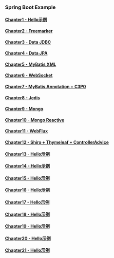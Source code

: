 ### Spring Boot Example

#### [Chapter1 - Hello示例](https://github.com/davidliuzd/spring-boot-v2/tree/master/Chapter1)
#### [Chapter2 - Freemarker](https://github.com/davidliuzd/spring-boot-v2/tree/master/Chapter2)
#### [Chapter3 - Data JDBC](https://github.com/davidliuzd/spring-boot-v2/tree/master/Chapter3)
#### [Chapter4 - Data JPA](https://github.com/davidliuzd/spring-boot-v2/tree/master/Chapter4)
#### [Chapter5 - MyBatis XML](https://github.com/davidliuzd/spring-boot-v2/tree/master/Chapter5)
#### [Chapter6 - WebSocket](https://github.com/davidliuzd/spring-boot-v2/tree/master/Chapter6)
#### [Chapter7 - MyBatis Annotation + C3P0](https://github.com/davidliuzd/spring-boot-v2/tree/master/Chapter7)
#### [Chapter8 - Jedis](https://github.com/davidliuzd/spring-boot-v2/tree/master/Chapter8)
#### [Chapter9 - Mongo](https://github.com/davidliuzd/spring-boot-v2/tree/master/Chapter9)
#### [Chapter10 - Mongo Reactive](https://github.com/davidliuzd/spring-boot-v2/tree/master/Chapter10)
#### [Chapter11 - WebFlux](https://github.com/davidliuzd/spring-boot-v2/tree/master/Chapter11)
#### [Chapter12 - Shiro + Thymeleaf + ControllerAdvice](https://github.com/davidliuzd/spring-boot-v2/tree/master/Chapter12)
#### [Chapter13 - Hello示例](https://github.com/davidliuzd/spring-boot-v2/tree/master/Chapter13)
#### [Chapter14 - Hello示例](https://github.com/davidliuzd/spring-boot-v2/tree/master/Chapter14)
#### [Chapter15 - Hello示例](https://github.com/davidliuzd/spring-boot-v2/tree/master/Chapter15)
#### [Chapter16 - Hello示例](https://github.com/davidliuzd/spring-boot-v2/tree/master/Chapter16)
#### [Chapter17 - Hello示例](https://github.com/davidliuzd/spring-boot-v2/tree/master/Chapter17)
#### [Chapter18 - Hello示例](https://github.com/davidliuzd/spring-boot-v2/tree/master/Chapter18)
#### [Chapter19 - Hello示例](https://github.com/davidliuzd/spring-boot-v2/tree/master/Chapter19)
#### [Chapter20 - Hello示例](https://github.com/davidliuzd/spring-boot-v2/tree/master/Chapter20)
#### [Chapter21 - Hello示例](https://github.com/davidliuzd/spring-boot-v2/tree/master/Chapter21)
